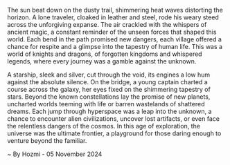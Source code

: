 
The sun beat down on the dusty trail, shimmering heat waves distorting the horizon. A lone traveler, cloaked in leather and steel, rode his weary steed across the unforgiving expanse. The air crackled with the whispers of ancient magic, a constant reminder of the unseen forces that shaped this world. Each bend in the path promised new dangers, each village offered a chance for respite and a glimpse into the tapestry of human life. This was a world of knights and dragons, of forgotten kingdoms and whispered legends, where every journey was a gamble against the unknown.

A starship, sleek and silver, cut through the void, its engines a low hum against the absolute silence. On the bridge, a young captain charted a course across the galaxy, her eyes fixed on the shimmering tapestry of stars. Beyond the known constellations lay the promise of new planets, uncharted worlds teeming with life or barren wastelands of shattered dreams. Each jump through hyperspace was a leap into the unknown, a chance to encounter alien civilizations, uncover lost artifacts, or even face the relentless dangers of the cosmos. In this age of exploration, the universe was the ultimate frontier, a playground for those daring enough to venture beyond the familiar. 

~ By Hozmi - 05 November 2024
